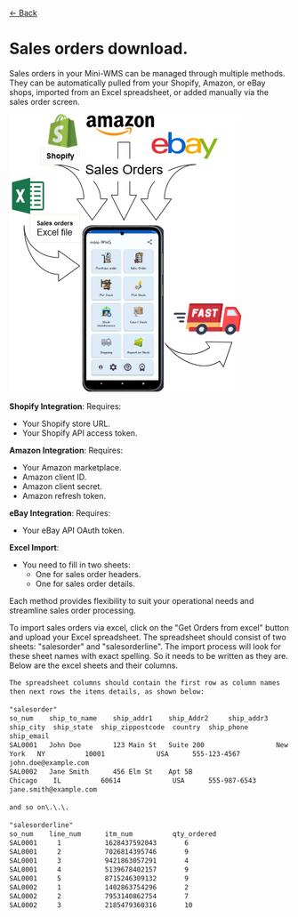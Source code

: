 [← Back](README.md)

# Sales orders download.

Sales orders in your Mini-WMS can be managed through multiple methods. They can be automatically pulled from your Shopify, Amazon, or eBay shops, imported from an Excel spreadsheet, or added manually via the sales order screen.

![Visual Guide](asset/SODownloads.png)

**Shopify Integration**: Requires:  
- Your Shopify store URL.  
- Your Shopify API access token.  

**Amazon Integration**: Requires:  
- Your Amazon marketplace.  
- Amazon client ID.  
- Amazon client secret.  
- Amazon refresh token.  

**eBay Integration**: Requires:  
- Your eBay API OAuth token.  

**Excel Import**:  
- You need to fill in two sheets:  
  - One for sales order headers.  
  - One for sales order details.  
    
Each method provides flexibility to suit your operational needs and streamline sales order processing.

To import sales orders via excel, click on the "Get Orders from excel" button and upload your Excel spreadsheet.
The spreadsheet should consist of two sheets: "salesorder" and "salesorderline". The import process will look for these sheet names with exact spelling.
So it needs to be written as they are. Below are the excel sheets and their columns.

```
The spreadsheet columns should contain the first row as column names then next rows the items details, as shown below:

"salesorder"
so_num    ship_to_name    ship_addr1    ship_Addr2     ship_addr3  ship_city  ship_state  ship_zippostcode  country  ship_phone     ship_email
SAL0001   John Doe        123 Main St   Suite 200                  New York   NY          10001             USA      555-123-4567   john.doe@example.com
SAL0002   Jane Smith      456 Elm St    Apt 5B                     Chicago    IL          60614             USA      555-987-6543   jane.smith@example.com

and so on\.\.\.

"salesorderline"
so_num    line_num      itm_num          qty_ordered
SAL0001	    1	        1628437592043	    6
SAL0001	    2	        7026814395746	    9
SAL0001	    3	        9421863057291	    4
SAL0001	    4	        5139678402157	    9
SAL0001	    5	        8715246309132	    9
SAL0002	    1	        1402863754296	    2
SAL0002	    2	        7953140862754	    7
SAL0002	    3	        2185479360316	    10

```
